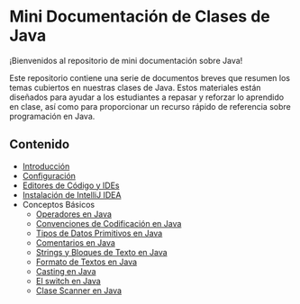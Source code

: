 # Mini Documentación de Clases de Java

¡Bienvenidos al repositorio de mini documentación sobre Java!

Este repositorio contiene una serie de documentos breves que resumen los temas cubiertos en nuestras clases de Java. Estos materiales están diseñados para ayudar a los estudiantes a repasar y reforzar lo aprendido en clase, así como para proporcionar un recurso rápido de referencia sobre programación en Java.

<!-- ## Estructura del Repositorio

- **Introducción a Java**: Conceptos básicos y estructuras fundamentales en Java.
- **Programación Orientada a Objetos**: Principios y conceptos de POO aplicados en Java.
- **Estructuras de Control**: Uso de bucles, condicionales y estructuras de control en Java.
- **Manejo de Excepciones**: Cómo gestionar errores y excepciones en Java.
- **Colecciones**: Uso de listas, conjuntos y mapas en Java.
- **Entrada y Salida (E/S)**: Lectura y escritura de datos en Java.
- **Programación Multihilo**: Conceptos básicos de concurrencia en Java.
- **Aplicaciones Gráficas con Swing**: Creación de interfaces gráficas de usuario en Java. -->

## Contenido

- [Introducción](docs/introduction.md)
- [Configuración](docs/setup.md)
- [Editores de Código y IDEs](docs/editors_ide.md)
- [Instalación de IntelliJ IDEA](docs/instalacion_intellij.md)
- Conceptos Básicos
  - [Operadores en Java](docs/basics/operators.md)
  - [Convenciones de Codificación en Java](docs/basics/coding_conventions.md)
  - [Tipos de Datos Primitivos en Java](docs/basics/primitive_data_types.md)
  - [Comentarios en Java](docs/basics/comments_in_java.md)
  - [Strings y Bloques de Texto en Java](docs/basics/strings_and_text_blocks.md)
  - [Formato de Textos en Java](docs/basics/text_formatting_in_java.md)
  - [Casting en Java](docs/basics/casting_in_java.md)
  - [El switch en Java](docs/basics/SwitchInJava.md)
  - [Clase Scanner en Java](docs/basics/JavaScannerGuide.md)

<!-- [Conceptos Avanzados](docs/advanced/)
  - [Generics](docs/advanced/)
  - [Streams](docs/advanced/)
  - [Concurrency](docs/advanced/)
- [Ejemplos](docs/examples/) -->